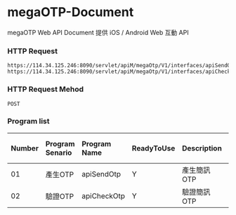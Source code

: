 # megaOTP-Document

megaOTP Web API Document
提供 iOS / Android Web 互動 API

### HTTP Request
```
https://114.34.125.246:8090/servlet/apiM/megaOtp/V1/interfaces/apiSendOtp
https://114.34.125.246:8090/servlet/apiM/megaOtp/V1/interfaces/apiCheckOtp

```

### HTTP Request Mehod
```
POST
```

### Program list
| Number | Program Senario | Program Name | ReadyToUse | Description | Author | Last Modify Date |
|:----------|:----------|:----------|:----------|:----------|:----------|:----------|
| 01 | 產生OTP | apiSendOtp | Y | 產生簡訊OTP | kelvin | 20230524 |
| 02 | 驗證OTP | apiCheckOtp | Y | 驗證簡訊OTP | kelvin | 20230524 |
